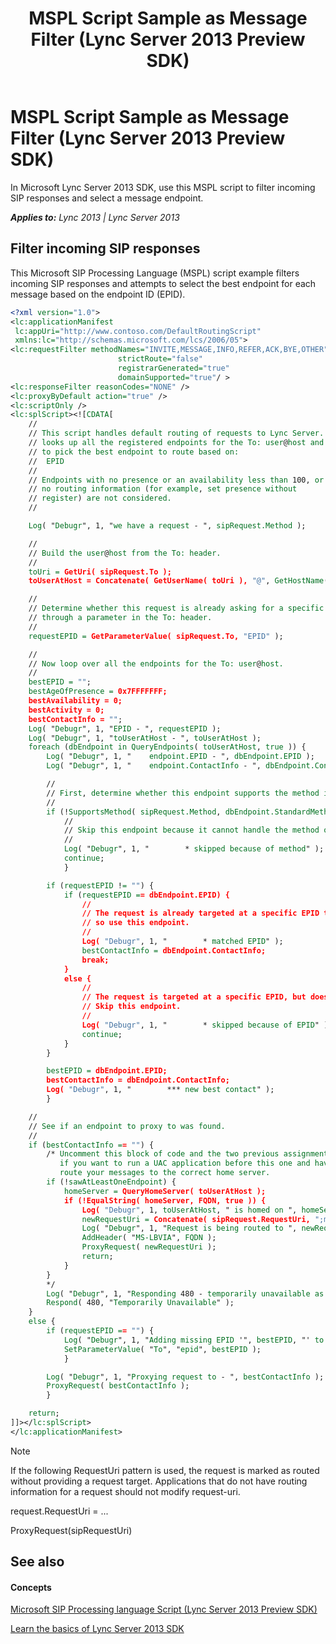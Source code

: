 ﻿---
title: MSPL Script Sample as Message Filter (Lync Server 2013 Preview SDK)
TOCTitle: MSPL Script Sample as Message Filter (Lync Server 2013 Preview SDK)
ms:assetid: 3c376523-4d91-41db-9c80-e842784b58d7
ms:mtpsurl: https://msdn.microsoft.com/en-us/library/Dn439065(v=office.15)
ms:contentKeyID: 57096221
ms.date: 07/24/2014
mtps_version: v=office.15
dev_langs:
- xml
---

# MSPL Script Sample as Message Filter (Lync Server 2013 Preview SDK)

In Microsoft Lync Server 2013 SDK, use this MSPL script to filter incoming SIP responses and select a message endpoint.


_**Applies to:** Lync 2013 | Lync Server 2013_

## Filter incoming SIP responses

This Microsoft SIP Processing Language (MSPL) script example filters incoming SIP responses and attempts to select the best endpoint for each message based on the endpoint ID (EPID).

``` xml
<?xml version="1.0">
<lc:applicationManifest
 lc:appUri="http://www.contoso.com/DefaultRoutingScript"
 xmlns:lc="http://schemas.microsoft.com/lcs/2006/05">
<lc:requestFilter methodNames="INVITE,MESSAGE,INFO,REFER,ACK,BYE,OTHER"
                        strictRoute="false"
                        registrarGenerated="true"
                        domainSupported="true"/ >
<lc:responseFilter reasonCodes="NONE" />
<lc:proxyByDefault action="true" />
<lc:scriptOnly />
<lc:splScript><![CDATA[
    //
    // This script handles default routing of requests to Lync Server.  It
    // looks up all the registered endpoints for the To: user@host and tries
    // to pick the best endpoint to route based on:
    //  EPID
    //
    // Endpoints with no presence or an availability less than 100, or
    // no routing information (for example, set presence without
    // register) are not considered.
    //

    Log( "Debugr", 1, "we have a request - ", sipRequest.Method );

    //
    // Build the user@host from the To: header.
    //
    toUri = GetUri( sipRequest.To );
    toUserAtHost = Concatenate( GetUserName( toUri ), "@", GetHostName( toUri ) );

    //
    // Determine whether this request is already asking for a specific EPID
    // through a parameter in the To: header.
    //
    requestEPID = GetParameterValue( sipRequest.To, "EPID" );

    //
    // Now loop over all the endpoints for the To: user@host.
    //
    bestEPID = "";
    bestAgeOfPresence = 0x7FFFFFFF;
    bestAvailability = 0;
    bestActivity = 0;
    bestContactInfo = "";
    Log( "Debugr", 1, "EPID - ", requestEPID );
    Log( "Debugr", 1, "toUserAtHost - ", toUserAtHost );
    foreach (dbEndpoint in QueryEndpoints( toUserAtHost, true )) {
        Log( "Debugr", 1, "    endpoint.EPID - ", dbEndpoint.EPID );
        Log( "Debugr", 1, "    endpoint.ContactInfo - ", dbEndpoint.ContactInfo );

        //
        // First, determine whether this endpoint supports the method in the request.
        //
        if (!SupportsMethod( sipRequest.Method, dbEndpoint.StandardMethods, dbEndpoint.ExtraMethods )) {
            //
            // Skip this endpoint because it cannot handle the method on this request.
            //
            Log( "Debugr", 1, "        * skipped because of method" );
            continue;
            }

        if (requestEPID != "") {
            if (requestEPID == dbEndpoint.EPID) {
                //
                // The request is already targeted at a specific EPID that can handle the method,
                // so use this endpoint.
                //
                Log( "Debugr", 1, "        * matched EPID" );
                bestContactInfo = dbEndpoint.ContactInfo;
                break;
            }
            else {
                //
                // The request is targeted at a specific EPID, but does not match this endpoint.
                // Skip this endpoint.
                //
                Log( "Debugr", 1, "        * skipped because of EPID" );
                continue;
            }
        }

        bestEPID = dbEndpoint.EPID;
        bestContactInfo = dbEndpoint.ContactInfo;
        Log( "Debugr", 1, "        *** new best contact" );
        }

    //
    // See if an endpoint to proxy to was found.
    //
    if (bestContactInfo == "") {
        /* Uncomment this block of code and the two previous assignments to sawAtLeastOneEndpoint
           if you want to run a UAC application before this one and have this code
           route your messages to the correct home server.
        if (!sawAtLeastOneEndpoint) {
            homeServer = QueryHomeServer( toUserAtHost );
            if (!EqualString( homeServer, FQDN, true )) {
                Log( "Debugr", 1, toUserAtHost, " is homed on ", homeServer );
                newRequestUri = Concatenate( sipRequest.RequestUri, ";maddr=", homeServer );
                Log( "Debugr", 1, "Request is being routed to ", newRequestUri );
                AddHeader( "MS-LBVIA", FQDN );
                ProxyRequest( newRequestUri );
                return;
            }
        }
        */
        Log( "Debugr", 1, "Responding 480 - temporarily unavailable as no suitable endpoint found" );
        Respond( 480, "Temporarily Unavailable" );
    }
    else {
        if (requestEPID == "") {
            Log( "Debugr", 1, "Adding missing EPID '", bestEPID, "' to To header" );
            SetParameterValue( "To", "epid", bestEPID );
            }

        Log( "Debugr", 1, "Proxying request to - ", bestContactInfo );
        ProxyRequest( bestContactInfo );
        }

    return;
]]></lc:splScript>
</lc:applicationManifest>
```


> [!NOTE]
> <P>If the following RequestUri pattern is used, the request is marked as routed without providing a request target. Applications that do not have routing information for a request should not modify request-uri.</P>
> <P>request.RequestUri = ...</P>
> <P>ProxyRequest(sipRequestUri)</P>



## See also

#### Concepts

[Microsoft SIP Processing language Script (Lync Server 2013 Preview SDK)](microsoft-sip-processing-language-script-lync-server-2013-preview-sdk.md)

[Learn the basics of Lync Server 2013 SDK](learn-the-basics-of-lync-server-2013-sdk.md)

